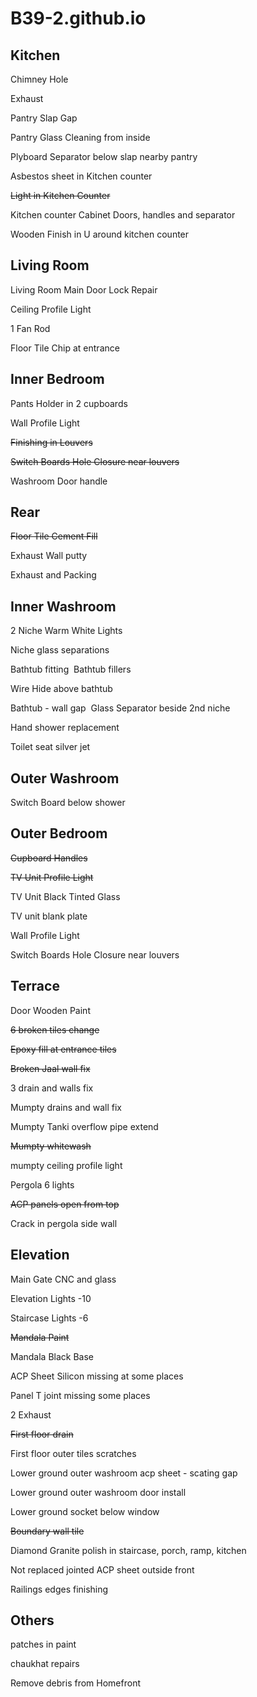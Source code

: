 # B39-2.github.io

## Kitchen
Chimney Hole

Exhaust

Pantry Slap Gap

Pantry Glass Cleaning from inside

Plyboard Separator below slap nearby pantry

Asbestos sheet in Kitchen counter

~~Light in Kitchen Counter~~

Kitchen counter Cabinet Doors, handles and separator

Wooden Finish in U around kitchen counter


## Living Room

Living Room Main Door Lock Repair

Ceiling Profile Light

1 Fan Rod 

Floor Tile Chip at entrance


## Inner Bedroom

Pants Holder in 2 cupboards

Wall Profile Light

~~Finishing in Louvers~~

~~Switch Boards Hole Closure near louvers~~

Washroom Door handle



## Rear

~~Floor Tile Cement Fill~~

Exhaust Wall putty

Exhaust and Packing


## Inner Washroom

2 Niche Warm White Lights

Niche glass separations

Bathtub fitting 
Bathtub fillers

Wire Hide above bathtub

Bathtub - wall gap 
Glass Separator beside 2nd niche

Hand shower replacement

Toilet seat silver jet


## Outer Washroom

Switch Board below shower


## Outer Bedroom

~~Cupboard Handles~~

~~TV Unit Profile Light~~

TV Unit Black Tinted Glass

TV unit blank plate

Wall Profile Light

Switch Boards Hole Closure near louvers


## Terrace

Door Wooden Paint

~~6 broken tiles change~~

~~Epoxy fill at entrance tiles~~

~~Broken Jaal wall fix~~

3 drain and walls fix

Mumpty drains and wall fix

Mumpty Tanki overflow pipe extend

~~Mumpty whitewash~~

mumpty ceiling profile light

Pergola 6 lights

~~ACP panels open from top~~

Crack in pergola side wall



## Elevation

Main Gate CNC and glass

Elevation Lights -10

Staircase Lights -6

~~Mandala Paint~~

Mandala Black Base

ACP Sheet Silicon missing at some places

Panel T joint missing some places

2 Exhaust

~~First floor drain~~

First floor outer tiles scratches

Lower ground outer washroom acp sheet - scating gap

Lower ground outer washroom door install

Lower ground socket below window

~~Boundary wall tile~~

Diamond Granite polish in staircase, porch, ramp, kitchen

Not replaced jointed ACP sheet outside front

Railings edges finishing 



## Others

patches in paint

chaukhat repairs

Remove debris from Homefront